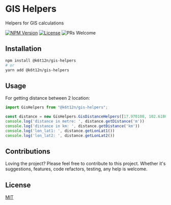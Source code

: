 # GIS Helpers
Helpers for GIS calculations

[![NPM Version][npm-image]][npm-url]  [![License][license-imge]][license-url] ![PRs Welcome](https://img.shields.io/badge/PRs-welcome-green.svg)

## Installation

```sh
npm install @k6t12n/gis-helpers
# or
yarn add @k6t12n/gis-helpers
```

## Usage

For getting distance between 2 location:
```javascript
import GisHelpers from "@k6t12n/gis-helpers";

const distance = new GisHelpers.GisDistanceHelpers([17.970108, 102.618053], [17.962941, 102.610572])
console.log('distance in metre: ', distance.getDistance('m'))
console.log('distance in km: ', distance.getDistance('km'))
console.log('lon_lat1: ', distance.getLonLat1())
console.log('lon_lat2: ', distance.getLonLat2())

```

## Contributions
Loving the project? Please feel free to contribute to this project. Whether it's suggestions, features, code refactors, testing, any help is welcome.

## License

[MIT](LICENSE)

[npm-image]: https://img.shields.io/npm/v/@k6t12n/gis-helpers.svg
[npm-url]: https://npmjs.org/package/@k6t12n/gis-helpers
[license-imge]: https://img.shields.io/npm/l/@k6t12n/gis-helpers
[license-url]: https://github.com/k6t12n/gis-helpers/blob/main/LICENSE
